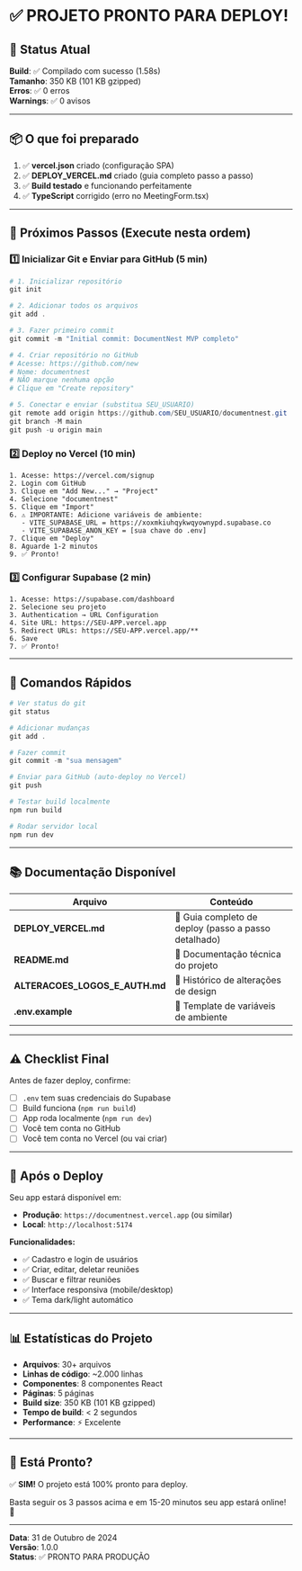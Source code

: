 # ✅ PROJETO PRONTO PARA DEPLOY!

## 🎯 Status Atual

**Build**: ✅ Compilado com sucesso (1.58s)  
**Tamanho**: 350 KB (101 KB gzipped)  
**Erros**: ✅ 0 erros  
**Warnings**: ✅ 0 avisos  

---

## 📦 O que foi preparado

1. ✅ **vercel.json** criado (configuração SPA)
2. ✅ **DEPLOY_VERCEL.md** criado (guia completo passo a passo)
3. ✅ **Build testado** e funcionando perfeitamente
4. ✅ **TypeScript** corrigido (erro no MeetingForm.tsx)

---

## 🚀 Próximos Passos (Execute nesta ordem)

### 1️⃣ Inicializar Git e Enviar para GitHub (5 min)

```powershell
# 1. Inicializar repositório
git init

# 2. Adicionar todos os arquivos
git add .

# 3. Fazer primeiro commit
git commit -m "Initial commit: DocumentNest MVP completo"

# 4. Criar repositório no GitHub
# Acesse: https://github.com/new
# Nome: documentnest
# NÃO marque nenhuma opção
# Clique em "Create repository"

# 5. Conectar e enviar (substitua SEU_USUARIO)
git remote add origin https://github.com/SEU_USUARIO/documentnest.git
git branch -M main
git push -u origin main
```

### 2️⃣ Deploy no Vercel (10 min)

```
1. Acesse: https://vercel.com/signup
2. Login com GitHub
3. Clique em "Add New..." → "Project"
4. Selecione "documentnest"
5. Clique em "Import"
6. ⚠️ IMPORTANTE: Adicione variáveis de ambiente:
   - VITE_SUPABASE_URL = https://xoxmkiuhqykwqyownypd.supabase.co
   - VITE_SUPABASE_ANON_KEY = [sua chave do .env]
7. Clique em "Deploy"
8. Aguarde 1-2 minutos
9. ✅ Pronto!
```

### 3️⃣ Configurar Supabase (2 min)

```
1. Acesse: https://supabase.com/dashboard
2. Selecione seu projeto
3. Authentication → URL Configuration
4. Site URL: https://SEU-APP.vercel.app
5. Redirect URLs: https://SEU-APP.vercel.app/**
6. Save
7. ✅ Pronto!
```

---

## 📝 Comandos Rápidos

```powershell
# Ver status do git
git status

# Adicionar mudanças
git add .

# Fazer commit
git commit -m "sua mensagem"

# Enviar para GitHub (auto-deploy no Vercel)
git push

# Testar build localmente
npm run build

# Rodar servidor local
npm run dev
```

---

## 📚 Documentação Disponível

| Arquivo | Conteúdo |
|---------|----------|
| **DEPLOY_VERCEL.md** | 📖 Guia completo de deploy (passo a passo detalhado) |
| **README.md** | 📘 Documentação técnica do projeto |
| **ALTERACOES_LOGOS_E_AUTH.md** | 🎨 Histórico de alterações de design |
| **.env.example** | 🔑 Template de variáveis de ambiente |

---

## ⚠️ Checklist Final

Antes de fazer deploy, confirme:

- [ ] `.env` tem suas credenciais do Supabase
- [ ] Build funciona (`npm run build`)
- [ ] App roda localmente (`npm run dev`)
- [ ] Você tem conta no GitHub
- [ ] Você tem conta no Vercel (ou vai criar)

---

## 🎉 Após o Deploy

Seu app estará disponível em:
- **Produção**: `https://documentnest.vercel.app` (ou similar)
- **Local**: `http://localhost:5174`

**Funcionalidades:**
- ✅ Cadastro e login de usuários
- ✅ Criar, editar, deletar reuniões
- ✅ Buscar e filtrar reuniões
- ✅ Interface responsiva (mobile/desktop)
- ✅ Tema dark/light automático

---

## 📊 Estatísticas do Projeto

- **Arquivos**: 30+ arquivos
- **Linhas de código**: ~2.000 linhas
- **Componentes**: 8 componentes React
- **Páginas**: 5 páginas
- **Build size**: 350 KB (101 KB gzipped)
- **Tempo de build**: < 2 segundos
- **Performance**: ⚡ Excelente

---

## 🎯 Está Pronto?

✅ **SIM!** O projeto está 100% pronto para deploy.

Basta seguir os 3 passos acima e em 15-20 minutos seu app estará online! 🚀

---

**Data**: 31 de Outubro de 2024  
**Versão**: 1.0.0  
**Status**: ✅ PRONTO PARA PRODUÇÃO
